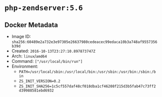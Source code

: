 # `php-zendserver:5.6`

## Docker Metadata

- Image ID: `sha256:60489e2a732e3e97305e26637980cedeacec99edaca10b3a748af9557356b39d`
- Created: `2016-10-13T23:27:10.897873747Z`
- Arch: `linux`/`amd64`
- Command: `["/usr/local/bin/run"]`
- Environment:
  - `PATH=/usr/local/sbin:/usr/local/bin:/usr/sbin:/usr/bin:/sbin:/bin`
  - `ZS_INIT_VERSION=0.2`
  - `ZS_INIT_SHA256=1c5cf557daf48cf018dba1cf46208f215d3b5fab47c73ff2d39988581ebd6932`
